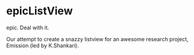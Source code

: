 epicListView
============

epic. Deal with it.

Our attempt to create a snazzy listview for an awesome research project, Emission (led by K.Shankari).
